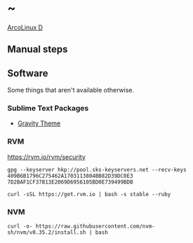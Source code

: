 # ~

[ArcoLinux D](https://arcolinux.info/download/)

## Manual steps

## Software

Some things that aren't available otherwise.

### Sublime Text Packages

* [Gravity Theme](https://packagecontrol.io/packages/Theme%20-%20Gravity)

### RVM

https://rvm.io/rvm/security

```
gpg --keyserver hkp://pool.sks-keyservers.net --recv-keys 409B6B1796C275462A1703113804BB82D39DC0E3 7D2BAF1CF37B13E2069D6956105BD0E739499BDB

curl -sSL https://get.rvm.io | bash -s stable --ruby
```

### NVM

```
curl -o- https://raw.githubusercontent.com/nvm-sh/nvm/v0.35.2/install.sh | bash
```
